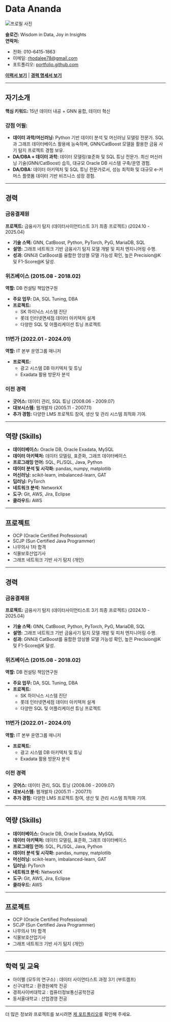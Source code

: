 # Data Ananda
![프로필 사진](insert-your-image-link-here)

**슬로건:** Wisdom in Data, Joy in Insights  
**연락처:**  
- 전화: 010-6415-1863  
- 이메일: rhodalee78@gmail.com  
- 포트폴리오: [portfolio.github.com](http://portfolio.github.com)

**[이력서 보기](#)** | **[경력 명세서 보기](#)**

---

## 자기소개
**핵심 키워드:** 15년 데이터 내공 + GNN 융합, 데이터 혁신  

### 강점 어필:
- **데이터 과학/머신러닝:** Python 기반 데이터 분석 및 머신러닝 모델링 전문가. SQL과 그래프 데이터베이스 활용에 능숙하며, GNN/CatBoost 모델을 활용한 금융 사기 탐지 프로젝트 경험 보유.
- **DA/DBA + 데이터 과학:** 데이터 모델링/표준화 및 SQL 튜닝 전문가. 최신 머신러닝 기술(GNN/CatBoost) 습득, 대규모 Oracle DB 시스템 구축/운영 경험.
- **DA/DBA:** 데이터 아키텍처 및 SQL 튜닝 전문가로서, 성능 최적화 및 대규모 e-커머스 플랫폼 데이터 기반 비즈니스 성장 경험.

---

## 경력

### 금융결제원
**프로젝트:** 금융사기 탐지 (데이터사이언티스트 3기 최종 프로젝트) (2024.10 - 2025.04)  
- **기술 스택:** GNN, CatBoost, Python, PyTorch, PyG, MariaDB, SQL  
- **설명:** 그래프 네트워크 기반 금융사기 탐지 모델 개발 및 피처 엔지니어링 수행.  
- **성과:** GNN과 CatBoost를 융합한 앙상블 모델 가능성 확인, 높은 Precision@K 및 F1-Score@K 달성.

### 위즈베이스 (2015.08 - 2018.02)
**역할:** DB 컨설팅 책임연구원  
- **주요 업무:** DA, SQL Tuning, DBA
- **프로젝트:**  
  - SK 하이닉스 시스템 진단  
  - 롯데 인터넷면세점 데이터 아키텍처 설계  
  - 다양한 SQL 및 어플리케이션 튜닝 프로젝트

### 11번가 (2022.01 - 2024.01)
**역할:** IT 본부 운영그룹 매니저  
- **프로젝트:**  
  - 광고 시스템 DB 아키텍처 및 튜닝  
  - Exadata 활용 방문자 분석

### 이전 경력
- **굿어스:** 데이터 관리, SQL 튜닝 (2008.06 - 2009.07)  
- **대보시스템:** 웹개발자 (2005.11 - 2007.11)  
- **추가 경험:** 다양한 LMS 프로젝트 참여, 생산 및 관리 시스템 최적화 기여.

---

## 역량 (Skills)

- **데이터베이스:** Oracle DB, Oracle Exadata, MySQL
- **데이터 아키텍처:** 데이터 모델링, 표준화, 그래프 데이터베이스
- **프로그래밍 언어:** SQL, PL/SQL, Java, Python
- **데이터 분석 및 시각화:** pandas, numpy, matplotlib
- **머신러닝:** scikit-learn, imbalanced-learn, GAT
- **딥러닝:** PyTorch
- **네트워크 분석:** NetworkX
- **도구:** Git, AWS, Jira, Eclipse
- **클라우드:** AWS

---

## 프로젝트

- OCP (Oracle Certified Professional)
- SCJP (Sun Certified Java Programmer)
- 나무의사 1차 합격
- 식물보호산업기사
- 그래프 네트워크 기반 사기 탐지 (개인)

---

## 경력

### 금융결제원
**프로젝트:** 금융사기 탐지 (데이터사이언티스트 3기 최종 프로젝트) (2024.10 - 2025.04)  
- **기술 스택:** GNN, CatBoost, Python, PyTorch, PyG, MariaDB, SQL  
- **설명:** 그래프 네트워크 기반 금융사기 탐지 모델 개발 및 피처 엔지니어링 수행.  
- **성과:** GNN과 CatBoost를 융합한 앙상블 모델 가능성 확인, 높은 Precision@K 및 F1-Score@K 달성.

### 위즈베이스 (2015.08 - 2018.02)
**역할:** DB 컨설팅 책임연구원  
- **주요 업무:** DA, SQL Tuning, DBA
- **프로젝트:**  
  - SK 하이닉스 시스템 진단  
  - 롯데 인터넷면세점 데이터 아키텍처 설계  
  - 다양한 SQL 및 어플리케이션 튜닝 프로젝트

### 11번가 (2022.01 - 2024.01)
**역할:** IT 본부 운영그룹 매니저  
- **프로젝트:**  
  - 광고 시스템 DB 아키텍처 및 튜닝  
  - Exadata 활용 방문자 분석

### 이전 경력
- **굿어스:** 데이터 관리, SQL 튜닝 (2008.06 - 2009.07)  
- **대보시스템:** 웹개발자 (2005.11 - 2007.11)  
- **추가 경험:** 다양한 LMS 프로젝트 참여, 생산 및 관리 시스템 최적화 기여.

---

## 역량 (Skills)

- **데이터베이스:** Oracle DB, Oracle Exadata, MySQL
- **데이터 아키텍처:** 데이터 모델링, 표준화, 그래프 데이터베이스
- **프로그래밍 언어:** SQL, PL/SQL, Java, Python
- **데이터 분석 및 시각화:** pandas, numpy, matplotlib
- **머신러닝:** scikit-learn, imbalanced-learn, GAT
- **딥러닝:** PyTorch
- **네트워크 분석:** NetworkX
- **도구:** Git, AWS, Jira, Eclipse
- **클라우드:** AWS

---

## 프로젝트

- OCP (Oracle Certified Professional)
- SCJP (Sun Certified Java Programmer)
- 나무의사 1차 합격
- 식물보호산업기사
- 그래프 네트워크 기반 사기 탐지 (개인)

---

## 학력 및 교육

- 아이펠 (모두의 연구소) : 데이터 사이언티스트 과정 3기 (부트캠프)  
- 신구대학교 : 환경원예학 전공
- 경희사이버대학교 : 컴퓨터정보통신공학전공
- 동서울대학교 : 산업경영 전공
---

더 많은 정보와 프로젝트를 보시려면 [제 포트폴리오](http://portfolio.github.com)를 확인해 주세요.
